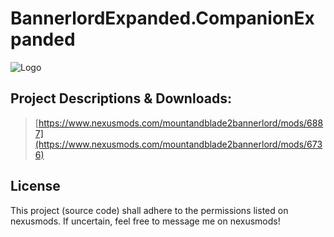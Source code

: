 # BannerlordExpanded.CompanionExpanded
![Logo](https://github.com/AxelCawe/BannerlordExpanded.CompanionExpanded/assets/119555523/b0dc4564-3ac2-4ce3-8914-9aa1ae707418)

## Project Descriptions & Downloads:
> [https://www.nexusmods.com/mountandblade2bannerlord/mods/6887](https://www.nexusmods.com/mountandblade2bannerlord/mods/6736)

## License
This project (source code) shall adhere to the permissions listed on nexusmods. If uncertain, feel free to message me on nexusmods!
